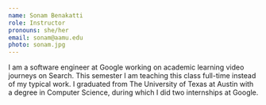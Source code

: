 ```yaml
---
name: Sonam Benakatti
role: Instructor
pronouns: she/her
email: sonam@aamu.edu
photo: sonam.jpg
---
```


I am a software engineer at Google working on academic learning video journeys on Search. This semester I am teaching this class full-time instead of my typical work. I graduated from The University of Texas at Austin with a degree in Computer Science, during which I did two internships at Google.
